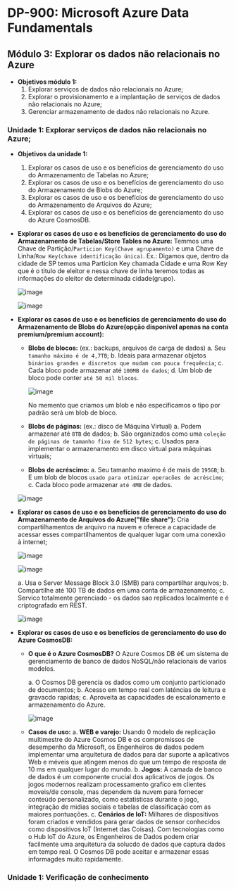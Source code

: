 # DP-900: Microsoft Azure Data Fundamentals

## Módulo 3: Explorar os dados não relacionais no Azure

- **Objetivos módulo 1:**
  1. Explorar serviços de dados não relacionais no Azure;
  2. Explorar o provisionamento e a implantação de serviços de dados não relacionais no Azure;
  3. Gerenciar armazenamento de dados não relacionais no Azure.

### Unidade 1: Explorar serviços de dados não relacionais no Azure;

- **Objetivos da unidade 1:**
  1. Explorar os casos de uso e os benefícios de gerenciamento do uso do Armazenamento de Tabelas no Azure;
  2. Explorar os casos de uso e os benefícios de gerenciamento do uso do Armazenamento de Blobs do Azure;
  3. Explorar os casos de uso e os benefícios de gerenciamento do uso do Armazenamento de Arquivos do Azure;
  4. Explorar os casos de uso e os benefícios de gerenciamento do uso do Azure CosmosDB.
  
- **Explorar os casos de uso e os benefícios de gerenciamento do uso do Armazenamento de Tabelas/Store Tables no Azure:**
  Temmos uma Chave de Partição/`Particion Key(Chave agrupamento)` e uma Chave de Linha/`Row Key(chave identificação única)`.
  Ex.: Digamos que, dentro da cidade de SP temos uma Particion Key chamada Cidade e uma Row Key que é o titulo de eleitor e nessa chave de linha teremos todas as informações do eleitor de determinada cidade(grupo).
  
  ![image](https://user-images.githubusercontent.com/86172286/189469127-012d9ff2-f9ca-4fad-98e7-1bef14ca9ec5.png)
  
  ![image](https://user-images.githubusercontent.com/86172286/189468522-8174dce1-abb4-470f-b5b3-487f73d74261.png)

- **Explorar os casos de uso e os benefícios de gerenciamento do uso do Armazenamento de Blobs do Azure(opção disponível apenas na conta premium/premium account):**

  - **Blobs de blocos:** (ex.: backups, arquivos de carga de dados)
    a. Seu `tamanho máximo é de 4,7TB`;
    b. Ideais para armazenar objetos `binários grandes e discretos que mudam com pouca frequência`;
    c. Cada bloco pode armazenar até `100MB de dados`;
    d. Um blob de bloco pode conter `até 50 mil blocos`.
    
    ![image](https://user-images.githubusercontent.com/86172286/189469290-a86459d9-9cd5-4cf0-8fd9-ab3d1aa78bab.png)
    
    No memento que criamos um blob e não especificamos o tipo por padrão será um blob de bloco. 
  
  - **Blobs de páginas:** (ex.: disco de Máquina Virtual)
    a. Podem armazenar até `8TB` de dados;
    b. São organizados como uma `coleção de páginas de tamanho fixo de 512 bytes`;
    c. Usados para implementar o armazenamento em disco virtual para máquinas virtuais;
  
  - **Blobs de acréscimo:**
    a. Seu tamanho maximo é de mais de `195GB`;
    b. E um blob de blocos `usado para otimizar operacões de acréscimo`;
    c. Cada bloco pode armazenar `até 4MB` de dados.
    
  ![image](https://user-images.githubusercontent.com/86172286/189468719-6198a9e2-6752-4732-94e9-2afe58b278db.png)
 
- **Explorar os casos de uso e os benefícios de gerenciamento do uso do Armazenamento de Arquivos do Azure("file share"):**
  Cria compartilhamentos de arquivo na nuvem e oferece a capacidade de acessar esses compartilhamentos de qualquer lugar com uma conexão à internet;
  
  ![image](https://user-images.githubusercontent.com/86172286/189469173-2f37222f-d60e-411b-bfb2-cce79a8531fb.png)

  ![image](https://user-images.githubusercontent.com/86172286/189469380-f0fe2ec5-8622-4874-90b0-21e068e78d65.png)
  
  a. Usa o Server Message Block 3.0 (SMB) para compartilhar arquivos;
  b. Compartilhe até 100 TB de dados em uma conta de armazenamento;
  c. Servico totalmente gerenciado - os dados sao replicados localmente e é criptografado em REST.
  
  ![image](https://user-images.githubusercontent.com/86172286/189469060-79b869f8-0a9a-48c2-a094-db1b660daf77.png)

- **Explorar os casos de uso e os benefícios de gerenciamento do uso do Azure CosmosDB:**
  - **O que é o Azure CosmosDB?**
    O Azure Cosmos DB é€ um sistema de gerenciamento de banco de dados NoSQL/não relacionais de varios modelos.
    
    a. O Cosmos DB gerencia os dados como um conjunto particionado de documentos;
    b. Acesso em tempo real com laténcias de leitura e gravacdo rapidas;
    c. Aproveita as capacidades de escalonamento e armazenamento do Azure.
    
    ![image](https://user-images.githubusercontent.com/86172286/189469469-11c4d4f0-e3e5-4e3a-b414-f0588ff4d537.png)
    
  - **Casos de uso:**
    a. **WEB e varejo:** Usando 0 modelo de replicação multimestre do Azure Cosmos DB e os compromissos de desempenho da Microsoft, os Engenheiros de dados podem implementar uma arquitetura de dados para dar suporte a aplicativos Web e méveis que atingem menos do que um tempo de resposta de 10 ms em qualquer lugar do mundo.
    b. **Jogos:** A camada de banco de dados é um componente crucial dos aplicativos de jogos. Os jogos modernos realizam processamento grafico em clientes moveis/de console, mas dependem da nuvem para fornecer conteúdo personalizado, como estatisticas durante o jogo, integração de midias sociais e tabelas de classificação com as maiores pontuações.
    c. **Cenários de IoT:** Milhares de dispositivos foram criados e vendidos para gerar dados de sensor conhecidos como dispositivos loT (Internet das Coisas). Com tecnologias como o Hub loT do Azure, os Engenheiros de Dados podem criar facilmente uma arquitetura da solucdo de dados que captura dados em tempo real. O Cosmos DB pode aceitar e armazenar essas informagdes muito rapidamente.
    
### Unidade 1: Verificação de conhecimento

